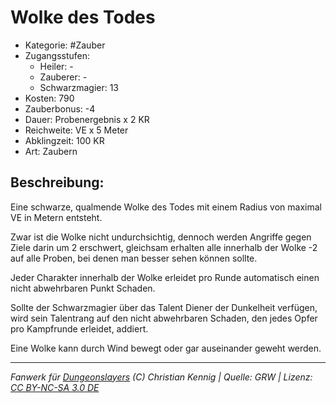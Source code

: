 # Wolke des Todes

- Kategorie: #Zauber
- Zugangsstufen:
  - Heiler: -
  - Zauberer: -
  - Schwarzmagier: 13
- Kosten: 790
- Zauberbonus: -4
- Dauer: Probenergebnis x 2 KR
- Reichweite: VE x 5 Meter
- Abklingzeit: 100 KR
- Art: Zaubern

## Beschreibung:

Eine schwarze, qualmende Wolke des Todes mit einem Radius von maximal VE in Metern entsteht.

Zwar ist die Wolke nicht undurchsichtig, dennoch werden Angriffe gegen Ziele darin um 2 erschwert, gleichsam erhalten alle innerhalb der Wolke -2 auf alle Proben, bei denen man besser sehen können sollte.

Jeder Charakter innerhalb der Wolke erleidet pro Runde automatisch einen nicht abwehrbaren Punkt Schaden.

Sollte der Schwarzmagier über das Talent Diener der Dunkelheit verfügen, wird sein Talentrang auf den nicht abwehrbaren Schaden, den jedes Opfer pro Kampfrunde erleidet, addiert.

Eine Wolke kann durch Wind bewegt oder gar auseinander geweht werden.

---

_Fanwerk für [Dungeonslayers](https://www.dungeonslayers.net/) (C) Christian Kennig | Quelle: GRW | Lizenz: [CC BY-NC-SA 3.0 DE](https://creativecommons.org/licenses/by-nc-sa/3.0/de/)_

